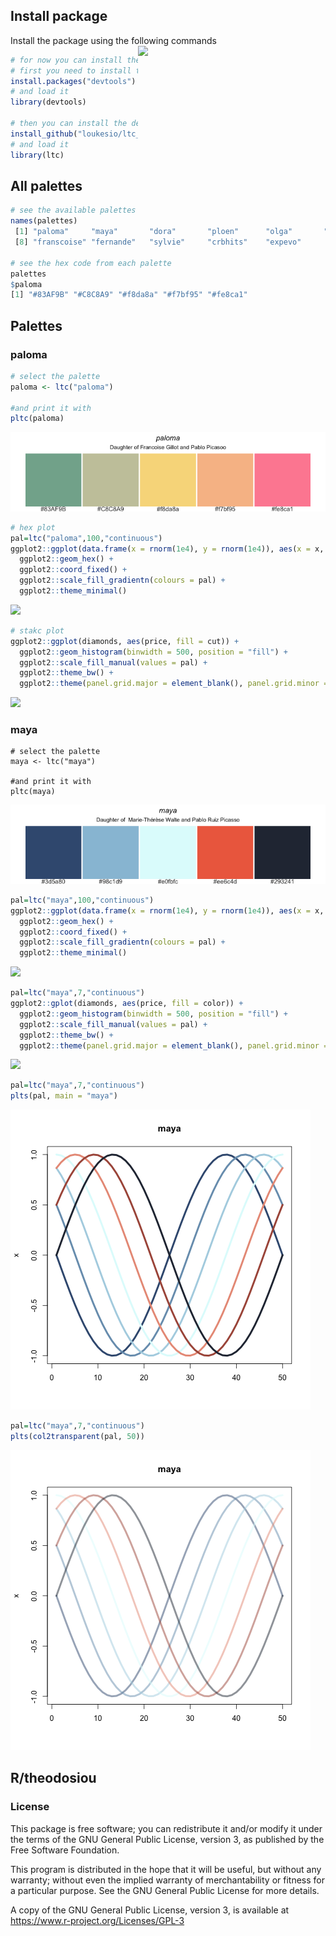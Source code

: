 ## Install package
Install the package using the following commands  <img align="right" src="ReadMEFigures/logo.png" width=300>

```r
# for now you can install the developemental version
# first you need to install the devtools package if you do not have it
install.packages("devtools") 
# and load it
library(devtools)

# then you can install the dev version of the ltc
install_github("loukesio/ltc_palettes")
# and load it
library(ltc)
```

## All palettes

```r
# see the available palettes
names(palettes)
 [1] "paloma"     "maya"       "dora"       "ploen"      "olga"       "mterese"    "gaby"      
 [8] "franscoise" "fernande"   "sylvie"     "crbhits"    "expevo"        

# see the hex code from each palette 
palettes
$paloma
[1] "#83AF9B" "#C8C8A9" "#f8da8a" "#f7bf95" "#fe8ca1"
 ```

## Palettes
### paloma
```r
# select the palette
paloma <- ltc("paloma")

#and print it with 
pltc(paloma)
```
<img src="ReadMEFigures/paloma.png">

```r
# hex plot
pal=ltc("paloma",100,"continuous")
ggplot2::ggplot(data.frame(x = rnorm(1e4), y = rnorm(1e4)), aes(x = x, y = y)) +
  ggplot2::geom_hex() +
  ggplot2::coord_fixed() +
  ggplot2::scale_fill_gradientn(colours = pal) +
  ggplot2::theme_minimal()
```
<img src="ReadMEFigures/paloma_hex.png">

```r
# stakc plot
ggplot2::ggplot(diamonds, aes(price, fill = cut)) +
  ggplot2::geom_histogram(binwidth = 500, position = "fill") +
  ggplot2::scale_fill_manual(values = pal) +
  ggplot2::theme_bw() +
  ggplot2::theme(panel.grid.major = element_blank(), panel.grid.minor = element_blank())
```
<img src="ReadMEFigures/paloma_stack.png">

###
### maya

```
# select the palette
maya <- ltc("maya")

#and print it with 
pltc(maya)
```
<img src="ReadMEFigures/maya.png">

```r
pal=ltc("maya",100,"continuous")
ggplot2::ggplot(data.frame(x = rnorm(1e4), y = rnorm(1e4)), aes(x = x, y = y)) +
  ggplot2::geom_hex() +
  ggplot2::coord_fixed() +
  ggplot2::scale_fill_gradientn(colours = pal) +
  ggplot2::theme_minimal()
```
<img src="ReadMEFigures/maya_hex.png">

```r
pal=ltc("maya",7,"continuous")
ggplot2::gplot(diamonds, aes(price, fill = color)) +
  ggplot2::geom_histogram(binwidth = 500, position = "fill") +
  ggplot2::scale_fill_manual(values = pal) +
  ggplot2::theme_bw() +
  ggplot2::theme(panel.grid.major = element_blank(), panel.grid.minor = element_blank())
```
  
<img src="ReadMEFigures/maya_stack.png">

```r
pal=ltc("maya",7,"continuous")
plts(pal, main = "maya")
```
  
<img src="ReadMEFigures/maya_sinus.png">

```r
pal=ltc("maya",7,"continuous")
plts(col2transparent(pal, 50))
```

<img src="ReadMEFigures/maya_sinus_transparent.png">

## R/theodosiou

### License

This package is free software; you can redistribute it and/or modify it
under the terms of the GNU General Public License, version 3, as
published by the Free Software Foundation.

This program is distributed in the hope that it will be useful, but
without any warranty; without even the implied warranty of
merchantability or fitness for a particular purpose.  See the GNU
General Public License for more details.

A copy of the GNU General Public License, version 3, is available at
<https://www.r-project.org/Licenses/GPL-3>
